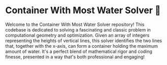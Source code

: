 # Container With Most Water Solver 🌊

Welcome to the Container With Most Water Solver repository! This codebase is dedicated to solving a fascinating and classic problem in computational geometry and optimization. Given an array of integers representing the heights of vertical lines, this solver identifies the two lines that, together with the x-axis, can form a container holding the maximum amount of water. It's a perfect blend of   mathematical rigor and coding finesse, presented in a way that's both professional and engaging!  